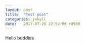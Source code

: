 ```yaml
---
layout: post
title:  "Test post"
categories: jekyll
date:   2017-07-28 22:59:00 +0900
---
```


Hello buddies